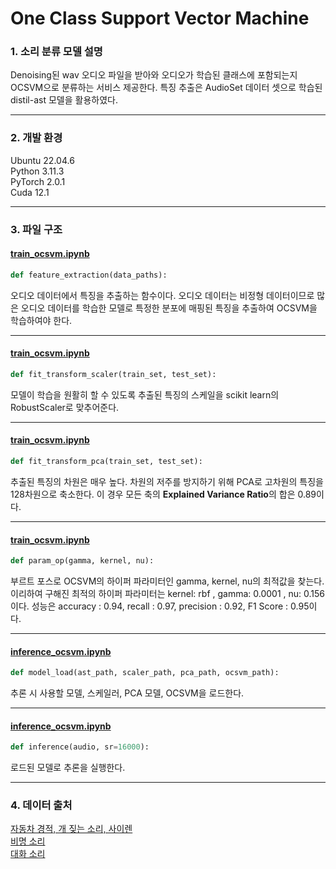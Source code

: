 # One Class Support Vector Machine

### 1. 소리 분류 모델 설명

Denoising된 wav 오디오 파일을 받아와 오디오가 학습된 클래스에 포함되는지 OCSVM으로 분류하는 서비스 제공한다. 특징 추출은 AudioSet 데이터 셋으로 학습된 distil-ast 모델을 활용하였다.

---

### 2. 개발 환경

Ubuntu 22.04.6  
Python 3.11.3  
PyTorch 2.0.1  
Cuda 12.1

---

### 3. 파일 구조

#### [train_ocsvm.ipynb](https://github.com/KOBOT-BOARD12/seeyoursound-model-serving/blob/develop/one_class_classification/train_ocsvm.ipynb)

```python
def feature_extraction(data_paths):
```

오디오 데이터에서 특징을 추출하는 함수이다. 오디오 데이터는 비정형 데이터이므로 많은 오디오 데이터를 학습한 모델로 특정한 분포에 매핑된 특징을 추출하여 OCSVM을 학습하여야 한다.

---

#### [train_ocsvm.ipynb](https://github.com/KOBOT-BOARD12/seeyoursound-model-serving/blob/develop/one_class_classification/train_ocsvm.ipynb)

```python
def fit_transform_scaler(train_set, test_set):
```

모델이 학습을 원활히 할 수 있도록 추출된 특징의 스케일을 scikit learn의 RobustScaler로 맞추어준다.

---

#### [train_ocsvm.ipynb](https://github.com/KOBOT-BOARD12/seeyoursound-model-serving/blob/develop/one_class_classification/train_ocsvm.ipynb)

```python
def fit_transform_pca(train_set, test_set):
```

추출된 특징의 차원은 매우 높다. 차원의 저주를 방지하기 위해 PCA로 고차원의 특징을 128차원으로 축소한다. 이 경우 모든 축의 **Explained Variance Ratio**의 합은 0.89이다.

---

#### [train_ocsvm.ipynb](https://github.com/KOBOT-BOARD12/seeyoursound-model-serving/blob/develop/one_class_classification/train_ocsvm.ipynb)

```python
def param_op(gamma, kernel, nu):
```

부르트 포스로 OCSVM의 하이퍼 파라미터인 gamma, kernel, nu의 최적값을 찾는다. 이리하여 구해진 최적의 하이퍼 파라미터는 kernel: rbf , gamma: 0.0001 , nu: 0.156이다. 성능은 accuracy : 0.94, recall : 0.97, precision : 0.92, F1 Score : 0.95이다.

---

#### [inference_ocsvm.ipynb](https://github.com/KOBOT-BOARD12/seeyoursound-model-serving/blob/develop/one_class_classification/inference_ocsvm.ipynb)

```python
def model_load(ast_path, scaler_path, pca_path, ocsvm_path):
```

추론 시 사용할 모델, 스케일러, PCA 모델, OCSVM을 로드한다.

---

#### [inference_ocsvm.ipynb](https://github.com/KOBOT-BOARD12/seeyoursound-model-serving/blob/develop/one_class_classification/inference_ocsvm.ipynb)

```python
def inference(audio, sr=16000):
```

로드된 모델로 추론을 실행한다.

---

### 4. 데이터 출처

[자동차 경적, 개 짖는 소리, 사이렌](https://www.aihub.or.kr/aihubdata/data/view.do?currMenu=115&topMenu=100&aihubDataSe=realm&dataSetSn=585)  
[비명 소리](https://zenodo.org/record/4844825#.YNv3h-gzZPY)  
[대화 소리](https://www.aihub.or.kr/aihubdata/data/view.do?currMenu=115&topMenu=100&aihubDataSe=realm&dataSetSn=568)
